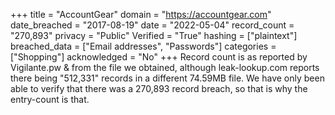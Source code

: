 +++
title = "AccountGear"
domain = "https://accountgear.com"
date_breached = "2017-08-19"
date = "2022-05-04"
record_count = "270,893"
privacy = "Public"
Verified = "True"
hashing = ["plaintext"]
breached_data = ["Email addresses", "Passwords"]
categories = ["Shopping"]
acknowledged = "No"
+++
Record count is as reported by Vigilante.pw & from the file we obtained, although leak-lookup.com reports there being "512,331" records in a different 74.59MB file. We have only been able to verify that there was a 270,893 record breach, so that is why the entry-count is that.
